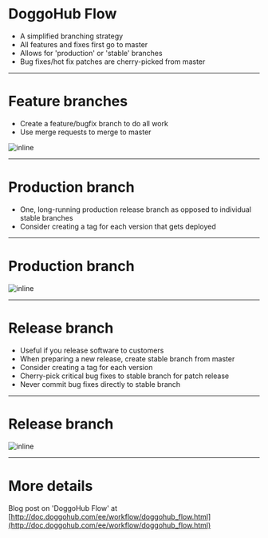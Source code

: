 # DoggoHub Flow

- A simplified branching strategy
- All features and fixes first go to master
- Allows for 'production' or 'stable' branches
- Bug fixes/hot fix patches are cherry-picked from master

---

# Feature branches

- Create a feature/bugfix branch to do all work
- Use merge requests to merge to master

![inline](doggohub_flow/feature_branches.png)

---

# Production branch

- One, long-running production release branch
  as opposed to individual stable branches
- Consider creating a tag for each version that gets deployed

---

# Production branch

![inline](doggohub_flow/production_branch.png)

---

# Release branch

- Useful if you release software to customers
- When preparing a new release, create stable branch
  from master
- Consider creating a tag for each version
- Cherry-pick critical bug fixes to stable branch for patch release
- Never commit bug fixes directly to stable branch

---

# Release branch

![inline](doggohub_flow/release_branches.png)

---

# More details

Blog post on 'DoggoHub Flow' at
[http://doc.doggohub.com/ee/workflow/doggohub_flow.html](http://doc.doggohub.com/ee/workflow/doggohub_flow.html)
